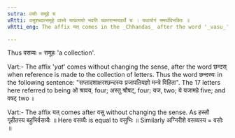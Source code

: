 ```yaml
---
sutra: वसोः समूहे च
vRtti: वसुशब्दात्समूहे वाच्ये यत्प्रत्ययो भवति चकारान्मयडर्थे च । यथायोगं समर्थविभक्तिः ॥
vRtti_eng: The affix यत् comes in the _Chhandas_ after the word '_vasu_', when a collection is meant, as well as with the force of _mayat_.

---
```

Thus वसव्यः = समूहः 'a collection'.

Vart:- The affix '_yat_' comes without changing the sense, after the word छन्दस् when reference is made to the collection of letters. Thus the word छन्दस्यः in the following sentence: "सप्तादशाक्षरश्छन्दस्यः प्रजापतियज्ञो मन्त्रे विहिता". The 17 letters here referred to being ओ श्रावय, four; अस्तु श्रौषट्, four; यज, two; ये यजामहे five; and वषट् two ॥

Vart:- The affix यत् comes after वसु without changing the sense. As हस्तौ गृहीतस्य बहुभिर्वसव्यैः ॥ Here वसव्यैः is equal to वसुभिः ॥ Similarly अग्निरीशे वसव्यस्य = वसोः ॥